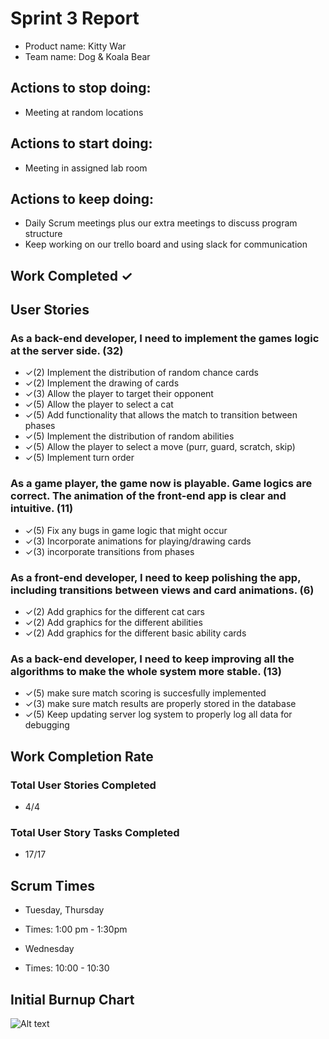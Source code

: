 # Sprint 3 Report

* Product name: Kitty War
* Team name: Dog & Koala Bear

## Actions to stop doing:

* Meeting at random locations

## Actions to start doing:

* Meeting in assigned lab room

## Actions to keep doing:

* Daily Scrum meetings plus our extra meetings to discuss program structure
* Keep working on our trello board and using slack for communication

## Work Completed ✓

## User Stories

### As a back-end developer, I need to implement the games logic at the server side. (32)

* ✓(2) Implement the distribution of random chance cards
* ✓(2) Implement the drawing of cards
* ✓(3) Allow the player to target their opponent
* ✓(5) Allow the player to select a cat
* ✓(5) Add functionality that allows the match to transition between phases
* ✓(5) Implement the distribution of random abilities
* ✓(5) Allow the player to select a move (purr, guard, scratch, skip)
* ✓(5) Implement turn order

### As a game player, the game now is playable. Game logics are correct. The animation of the front-end app is clear and intuitive. (11)

* ✓(5) Fix any bugs in game logic that might occur
* ✓(3) Incorporate animations for playing/drawing cards
* ✓(3) incorporate transitions from phases

### As a front-end developer, I need to keep polishing the app, including transitions between views and card animations. (6)

* ✓(2) Add graphics for the different cat cars
* ✓(2) Add graphics for the different abilities
* ✓(2) Add graphics for the different basic ability cards

### As a back-end developer, I need to keep improving all the algorithms to make the whole system more stable. (13)

* ✓(5) make sure match scoring is succesfully implemented
* ✓(3) make sure match results are properly stored in the database
* ✓(5) Keep updating server log system to properly log all data for debugging


## Work Completion Rate

### Total User Stories Completed
* 4/4

### Total User Story Tasks Completed
* 17/17

## Scrum Times

* Tuesday, Thursday
* Times: 1:00 pm - 1:30pm

* Wednesday
* Times: 10:00 - 10:30

## Initial Burnup Chart
![Alt text](https://docs.google.com/drawings/d/e/2PACX-1vTJm6KtYsDdef_wS1tX961jPtDZDkNJ8VfS-tKlqx0xBrrl0RgjoKhYPaHDfFCF6GH6c7lv4l6tMl94/pub?w=960&h=720 "Burnup Chart")



